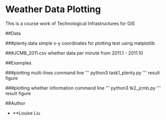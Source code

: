 # Weather Data Plotting

This is a course work of Technological Infrastructures for GIS

##Data

###plenty.data
simple x-y coordinates for plotting test using matplotlib

###JCMB_2011.csv
whether data per minute from 2011.1 - 2011.10

##Examples

###plotting multi-lines
command line
'''
python3 task1_plenty.py
'''
result figure

###plotting whether information
command line
'''
python3 tk2_jcmb.py
'''
result figure

##Author
* **Louise Liu
